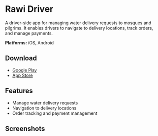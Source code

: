 # Rawi Driver

A driver-side app for managing water delivery requests to mosques and pilgrims. It enables drivers to navigate to delivery locations, track orders, and manage payments.

**Platforms:** iOS, Android

## Download

- [Google Play](https://play.google.com/store/apps/details?id=sa.com.rawiDriver)
- [App Store](https://apps.apple.com/us/app/rawi-driver-%D8%B3%D8%A7%D8%A6%D9%82-%D8%B1%D8%A7%D9%88%D9%8A/id6446088511)

## Features

- Manage water delivery requests
- Navigation to delivery locations
- Order tracking and payment management

## Screenshots

<!-- Add screenshots here -->
